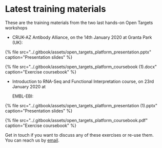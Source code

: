 # Latest training materials

These are the training materials from the two last hands-on Open Targets workshops

* CRUK-AZ Antibody Alliance, on the 14th January 2020 at Granta Park \(UK\):

{% file src="../.gitbook/assets/open\_targets\_platform\_presentation.pptx" caption="Presentation slides" %}

{% file src="../.gitbook/assets/open\_targets\_platform\_coursebook \(1\).docx" caption="Exercise coursebook" %}

* Introduction to RNA-Seq and Functional Interpretation course, on 23rd January 2020 at 

  EMBL-EBI:

{% file src="../.gitbook/assets/open\_targets\_platform\_presentation \(1\).pptx" caption="Presentation slides" %}

{% file src="../.gitbook/assets/open\_targets\_platform\_coursebook.pdf" caption="Exercise coursebook" %}

Get in touch if you want to discuss any of these exercises or re-use them. You can reach us by [email](mailto:support@targetvalidation.org).

